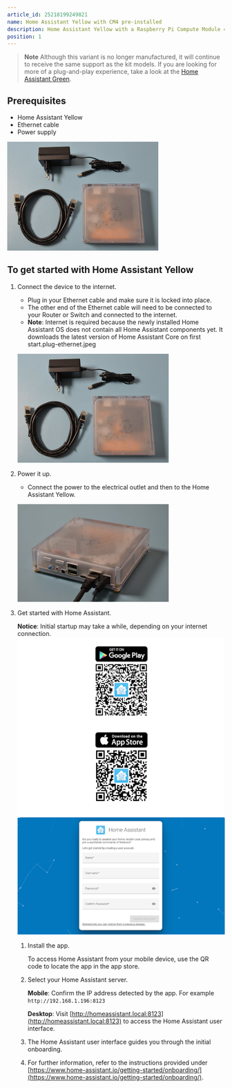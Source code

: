 ```yaml
---
article_id: 25218199249821
name: Home Assistant Yellow with CM4 pre-installed
description: Home Assistant Yellow with a Raspberry Pi Compute Module 4 preinstalled. This variant is no longer manufactured.
position: 1
---
```


> **Note**
> Although this variant is no longer manufactured, it will continue to receive the same support as the kit models.
> If you are looking for more of a plug-and-play experience, take a look at the [Home Assistant Green](/hc/en-us/categories/24638797677853-Home-Assistant-Green).

## Prerequisites

- Home Assistant Yellow
- Ethernet cable
- Power supply

![Home Assistant Yellow with Ethernet cable and power supply](/static/img/yellow/yellow-standard-unboxed.jpeg)

## To get started with Home Assistant Yellow

1. Connect the device to the internet.
   - Plug in your Ethernet cable and make sure it is locked into place.
   - The other end of the Ethernet cable will need to be connected to your Router or Switch and connected to the internet.
   - **Note**: Internet is required because the newly installed Home Assistant OS does not contain all Home Assistant components yet. It downloads the latest version of Home Assistant Core on first start.plug-ethernet.jpeg

   ![Home Assistant Yellow with power supply](/static/img/yellow/yellow-standard-unboxed.jpeg)

2. Power it up.

   - Connect the power to the electrical outlet and then to the Home Assistant Yellow.

   ![Connecting the power cable to the device](/static/img/yellow/plug-ethernet-power.jpeg)

3. Get started with Home Assistant.

   **Notice**: Initial startup may take a while, depending on your internet connection.
      ![Home Assistant user interface on a screen](/static/img/yellow/HA-get-started-02.png)
   1. Install the app.

      To access Home Assistant from your mobile device, use the QR code to locate the app in the app store.

   2. Select your Home Assistant server.

      **Mobile**: Confirm the IP address detected by the app. For example `http://192.168.1.196:8123`

      **Desktop**: Visit [http://homeassistant.local:8123](http://homeassistant.local:8123) to access the Home Assistant user interface.

   3. The Home Assistant user interface guides you through the initial onboarding.

   4. For further information, refer to the instructions provided under [https://www.home-assistant.io/getting-started/onboarding/](https://www.home-assistant.io/getting-started/onboarding/).

